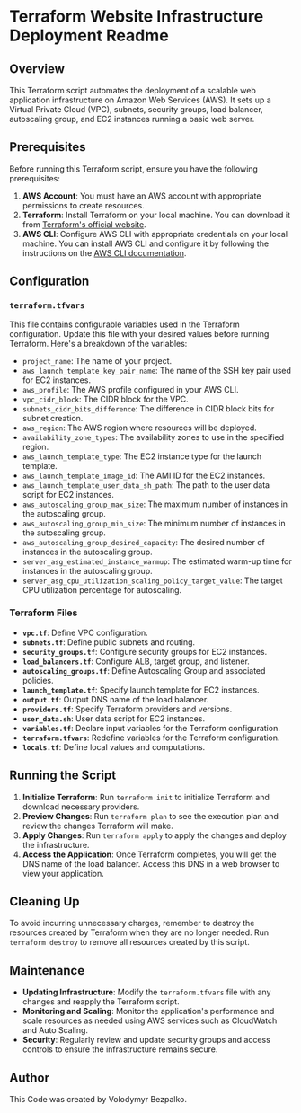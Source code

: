 # Terraform Website Infrastructure Deployment Readme

## Overview
This Terraform script automates the deployment of a scalable web application infrastructure on Amazon Web Services (AWS). It sets up a Virtual Private Cloud (VPC), subnets, security groups, load balancer, autoscaling group, and EC2 instances running a basic web server.

## Prerequisites
Before running this Terraform script, ensure you have the following prerequisites:

1. **AWS Account**: You must have an AWS account with appropriate permissions to create resources.
2. **Terraform**: Install Terraform on your local machine. You can download it from [Terraform's official website](https://www.terraform.io/downloads.html).
3. **AWS CLI**: Configure AWS CLI with appropriate credentials on your local machine. You can install AWS CLI and configure it by following the instructions on the [AWS CLI documentation](https://docs.aws.amazon.com/cli/latest/userguide/cli-chap-install.html).

## Configuration
### `terraform.tfvars`
This file contains configurable variables used in the Terraform configuration. Update this file with your desired values before running Terraform. Here's a breakdown of the variables:

- `project_name`: The name of your project.
- `aws_launch_template_key_pair_name`: The name of the SSH key pair used for EC2 instances.
- `aws_profile`: The AWS profile configured in your AWS CLI.
- `vpc_cidr_block`: The CIDR block for the VPC.
- `subnets_cidr_bits_difference`: The difference in CIDR block bits for subnet creation.
- `aws_region`: The AWS region where resources will be deployed.
- `availability_zone_types`: The availability zones to use in the specified region.
- `aws_launch_template_type`: The EC2 instance type for the launch template.
- `aws_launch_template_image_id`: The AMI ID for the EC2 instances.
- `aws_launch_template_user_data_sh_path`: The path to the user data script for EC2 instances.
- `aws_autoscaling_group_max_size`: The maximum number of instances in the autoscaling group.
- `aws_autoscaling_group_min_size`: The minimum number of instances in the autoscaling group.
- `aws_autoscaling_group_desired_capacity`: The desired number of instances in the autoscaling group.
- `server_asg_estimated_instance_warmup`: The estimated warm-up time for instances in the autoscaling group.
- `server_asg_cpu_utilization_scaling_policy_target_value`: The target CPU utilization percentage for autoscaling.

### Terraform Files
- **`vpc.tf`**: Define VPC configuration.
- **`subnets.tf`**: Define public subnets and routing.
- **`security_groups.tf`**: Configure security groups for EC2 instances.
- **`load_balancers.tf`**: Configure ALB, target group, and listener.
- **`autoscaling_groups.tf`**: Define Autoscaling Group and associated policies.
- **`launch_template.tf`**: Specify launch template for EC2 instances.
- **`output.tf`**: Output DNS name of the load balancer.
- **`providers.tf`**: Specify Terraform providers and versions.
- **`user_data.sh`**: User data script for EC2 instances.
- **`variables.tf`**: Declare input variables for the Terraform configuration.
- **`terraform.tfvars`**: Redefine variables for the Terraform configuration.
- **`locals.tf`**: Define local values and computations.


## Running the Script
1. **Initialize Terraform**: Run `terraform init` to initialize Terraform and download necessary providers.
2. **Preview Changes**: Run `terraform plan` to see the execution plan and review the changes Terraform will make.
3. **Apply Changes**: Run `terraform apply` to apply the changes and deploy the infrastructure.
4. **Access the Application**: Once Terraform completes, you will get the DNS name of the load balancer. Access this DNS in a web browser to view your application.

## Cleaning Up
To avoid incurring unnecessary charges, remember to destroy the resources created by Terraform when they are no longer needed. Run `terraform destroy` to remove all resources created by this script.

## Maintenance
- **Updating Infrastructure**: Modify the `terraform.tfvars` file with any changes and reapply the Terraform script.
- **Monitoring and Scaling**: Monitor the application's performance and scale resources as needed using AWS services such as CloudWatch and Auto Scaling.
- **Security**: Regularly review and update security groups and access controls to ensure the infrastructure remains secure.

## Author
This Code was created by Volodymyr Bezpalko.